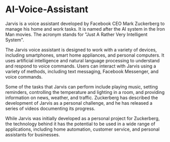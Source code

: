 # AI-Voice-Assistant
Jarvis is a voice assistant developed by Facebook CEO Mark Zuckerberg to manage his home and work tasks. It is named after the AI system in the Iron Man movies. The acronym stands for "Just A Rather Very Intelligent System".

The Jarvis voice assistant is designed to work with a variety of devices, including smartphones, smart home appliances, and personal computers. It uses artificial intelligence and natural language processing to understand and respond to voice commands. Users can interact with Jarvis using a variety of methods, including text messaging, Facebook Messenger, and voice commands.

Some of the tasks that Jarvis can perform include playing music, setting reminders, controlling the temperature and lighting in a room, and providing information on news, weather, and traffic. Zuckerberg has described the development of Jarvis as a personal challenge, and he has released a series of videos documenting its progress.

While Jarvis was initially developed as a personal project for Zuckerberg, the technology behind it has the potential to be used in a wide range of applications, including home automation, customer service, and personal assistants for businesses.
